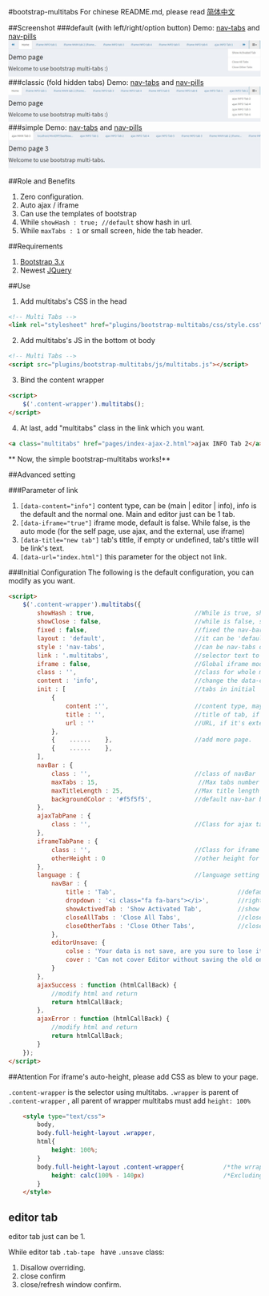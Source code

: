 #bootstrap-multitabs
For chinese README.md, please read [简体中文](README_cn.md)

##Screenshot
###default  (with left/right/option button)
Demo: [nav-tabs](http://edwinhuish.oschina.io/multi-tabs/index.html) and [nav-pills](http://edwinhuish.oschina.io/multi-tabs/index-default-pills.html)
![Multi Tabs Screenshot](screenshot-default.jpg)
###classic (fold hidden tabs)
Demo: [nav-tabs](http://edwinhuish.oschina.io/multi-tabs/index-classic.html) and [nav-pills](http://edwinhuish.oschina.io/multi-tabs/index-classic-pills.html)
![Multi Tabs Screenshot](screenshot-classic.jpg)
###simple
Demo: [nav-tabs](http://edwinhuish.oschina.io/multi-tabs/index-simple.html) and [nav-pills](http://edwinhuish.oschina.io/multi-tabs/index-simple-pills.html)
![Multi Tabs Screenshot](screenshot-simple.jpg)

##Role and Benefits
1. Zero configuration.
2. Auto ajax / iframe
3. Can use the templates of bootstrap
4. While ``` showHash : true; //default ``` show hash in url. 
5. While ``` maxTabs : 1 ``` or small screen, hide the tab header.

##Requirements
1. [Bootstrap 3.x](http://getbootstrap.com/)
2. Newest [JQuery](http://jquery.com/)

##Use
1. Add multitabs's CSS in the head
```html
<!-- Multi Tabs -->
<link rel="stylesheet" href="plugins/bootstrap-multitabs/css/style.css">
```

2. Add multitabs's JS in the bottom ot body
```html
<!-- Multi Tabs -->
<script src="plugins/bootstrap-multitabs/js/multitabs.js"></script>
```

3. Bind the content wrapper
```html
<script>
    $('.content-wrapper').multitabs();
</script>
```

4. At last, add "multitabs" class in the link which you want.
```html
<a class="multitabs" href="pages/index-ajax-2.html">ajax INFO Tab 2</a>
```

** Now, the simple bootstrap-multitabs works!**


##Advanced setting

###Parameter of link
1. ```[data-content="info"]``` content type, can be (main | editor | info), info is the default and the normal one. Main and editor just can be 1 tab.
2. ```[data-iframe="true"]``` iframe mode, default is false. While false, is the auto mode (for the self page, use ajax, and the external, use iframe)
3. ```[data-title="new tab"]``` tab's tittle, if empty or undefined, tab's tittle will be link's text.
4. ```[data-url="index.html"]``` this parameter for the object not link.

###Initial Configuration
The following is the default configuration, you can modify as you want.
```html
<script>
    $('.content-wrapper').multitabs({
        showHash : true,                            //While is true, show hash in URL, in case refresh or F5, can stay in same tab page.
        showClose : false,                          //while is false, show close button in hover, if true, show close button always
        fixed : false,                              //fixed the nav-bar
        layout : 'default',                         //it can be 'default', 'classic' (all hidden tab in dropdown list), and simple
        style : 'nav-tabs',                         //can be nav-tabs or nav-pills
        link : '.multitabs',                        //selector text to trigger multitabs. 
        iframe : false,                             //Global iframe mode, default is false, is the auto mode (for the self page, use ajax, and the external, use iframe)
        class : '',                                 //class for whole multitabs
        content : 'info',                           //change the data-content name, is not necessary to change.
        init : [                                    //tabs in initial
            {                                       
                content :'',                        //content type, may be main | info | editor, if empty, default is 'info'
                title : '',                         //title of tab, if empty, show the URL
                url : ''                            //URL, if it's external link, content type change to 'info'
            }, 
            {    ......    },                       //add more page.
            {    ......    },
        ],       
        navBar : {
            class : '',                             //class of navBar
            maxTabs : 15,                            //Max tabs number (without counting main and editor), when is 1, hide the whole navBar
            maxTitleLength : 25,                    //Max title length of tab
            backgroundColor : '#f5f5f5',            //default nav-bar background color
        },
        ajaxTabPane : {
            class : '',                             //Class for ajax tab-pane
        },
        iframeTabPane : {
            class : '',                             //Class for iframe tab-pane 
            otherHeight : 0                         //other height for iframe, example: footer or header
        },
        language : {                                //language setting
            navBar : {
                title : 'Tab',                                  //default tab's tittle
                dropdown : '<i class="fa fa-bars"></i>',        //right tools dropdown name
                showActivedTab : 'Show Activated Tab',          //show active tab
                closeAllTabs : 'Close All Tabs',                //close all tabs
                closeOtherTabs : 'Close Other Tabs',            //close other tabs
            },
            editorUnsave: {
                colse : 'Your data is not save, are you sure to lose it?',   //the warning of closing editor without save
                cover : 'Can not cover Editor without saving the old one!'   //the warning of open another editor without save the old one.
            }
        },
        ajaxSuccess : function (htmlCallBack) {
            //modify html and return
            return htmlCallBack;
        },
        ajaxError : function (htmlCallBack) {
            //modify html and return
            return htmlCallBack;
        }
    });
</script>
```

##Attention
For iframe's auto-height, please add CSS as blew to your page.

```.content-wrapper``` is the selector using multitabs. ```.wrapper``` is parent of ```.content-wrapper``` , all parent of wrapper multitabs must add ```height: 100%```
```html
    <style type="text/css">
        body,
        body.full-height-layout .wrapper,
        html{
            height: 100%;
        }
        body.full-height-layout .content-wrapper{           /*the wrrapper using multitabs*/
            height: calc(100% - 140px)                      /*Excluding header and footer's height, for AdminLTE, total is 140px*/
        }
    </style>
```

## editor tab
editor tab just can be 1.

While editor tab ```.tab-tape ``` have ``` .unsave ``` class:
1. Disallow overriding.
2. close confirm
3. close/refresh window confirm.